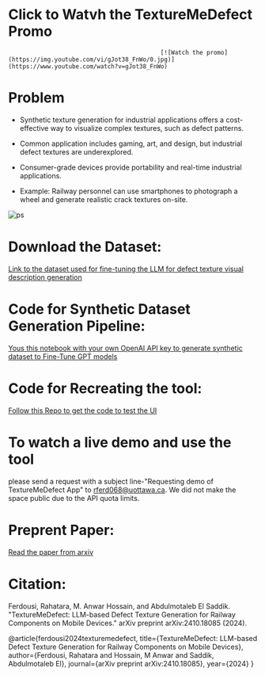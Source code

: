 # Click to Watvh the TextureMeDefect Promo
                                               [![Watch the promo](https://img.youtube.com/vi/gJot38_FnWo/0.jpg)](https://www.youtube.com/watch?v=gJot38_FnWo)

# Problem
- Synthetic texture generation for industrial applications offers a cost-effective way to visualize complex  textures, such as defect patterns.
 
- Common application includes gaming, art, and design, but industrial defect textures are underexplored.  

- Consumer-grade devices provide portability and real-time industrial applications.  

- Example: Railway personnel can use smartphones to photograph a wheel and generate realistic crack textures on-site.  


![ps](https://github.com/user-attachments/assets/14ffec07-585d-4b9a-a6f6-5ff0c8385bd7)


# Download the Dataset: 
[Link to the dataset used for fine-tuning the  LLM for defect texture visual description generation ](https://github.com/turna1/GenAI-For-Goods/blob/DATASETS-TO-BUILD-RAG-LLM-RAILWAY-DEFECT/texture_training_examples.jsonl)

# Code for Synthetic Dataset Generation Pipeline: 
[Yous this notebook with your own OpenAI API key to generate synthetic dataset to Fine-Tune GPT models](https://github.com/turna1/DefectTwin/blob/main/defect_texture__fine_tunellm_with_synthetic_data.ipynb)

# Code for Recreating the tool: 
[Follow this Repo to get the code to test the UI](https://github.com/turna1/DefectTwin/tree/main?tab=readme-ov-file)

# To watch a live demo and use the tool
please send a request with a subject line-"Requesting demo of TextureMeDefect App" to rferd068@uottawa.ca. We did not make the space public due to the API quota limits.

# Preprent Paper: 
[Read the paper from arxiv](https://arxiv.org/pdf/2410.18085)

# Citation:
Ferdousi, Rahatara, M. Anwar Hossain, and Abdulmotaleb El Saddik. "TextureMeDefect: LLM-based Defect Texture Generation for Railway Components on Mobile Devices." arXiv preprint arXiv:2410.18085 (2024).

@article{ferdousi2024texturemedefect,
  title={TextureMeDefect: LLM-based Defect Texture Generation for Railway Components on Mobile Devices},
  author={Ferdousi, Rahatara and Hossain, M Anwar and Saddik, Abdulmotaleb El},
  journal={arXiv preprint arXiv:2410.18085},
  year={2024}
}
